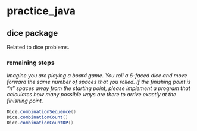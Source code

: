 # practice_java

## dice package
Related to dice problems.

### remaining steps
*Imagine you are playing a board game. You roll a 6-faced dice and move forward the same number of spaces that you rolled. If the finishing point is “n” spaces away from the starting point, please implement a program that calculates how many possible ways are there to arrive exactly at the finishing point.*

```java
Dice.combinationSequence()
Dice.combinationCount()
Dice.combinationCountDP()
```
